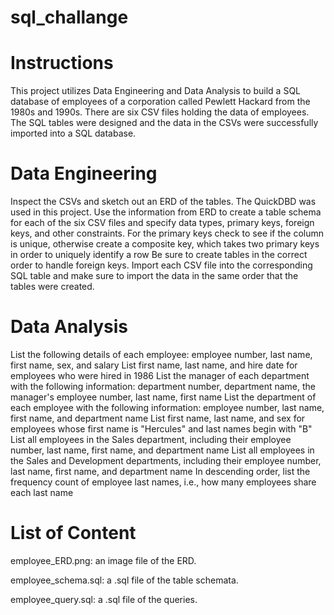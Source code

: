 # sql_challange

#  Instructions

This project utilizes Data Engineering and Data Analysis to build a SQL database of employees of a corporation called Pewlett Hackard from the 1980s and 1990s. There are six CSV files holding the data of employees. The SQL tables were designed and the data in the CSVs were successfully imported into a SQL database.


# Data Engineering

Inspect the CSVs and sketch out an ERD of the tables. The QuickDBD was used in this project. Use the information from ERD to create a table schema for each of the six CSV files and specify data types, primary keys, foreign keys, and other constraints.
For the primary keys check to see if the column is unique, otherwise create a composite key, which takes two primary keys in order to uniquely identify a row
Be sure to create tables in the correct order to handle foreign keys.
Import each CSV file into the corresponding SQL table and make sure to import the data in the same order that the tables were created.


#  Data Analysis

List the following details of each employee: employee number, last name, first name, sex, and salary
List first name, last name, and hire date for employees who were hired in 1986
List the manager of each department with the following information: department number, department name, the manager's employee number, last name, first name
List the department of each employee with the following information: employee number, last name, first name, and department name
List first name, last name, and sex for employees whose first name is "Hercules" and last names begin with "B"
List all employees in the Sales department, including their employee number, last name, first name, and department name
List all employees in the Sales and Development departments, including their employee number, last name, first name, and department name
In descending order, list the frequency count of employee last names, i.e., how many employees share each last name


# List of Content

employee_ERD.png: an image file of the ERD.

employee_schema.sql: a .sql file of the table schemata.

employee_query.sql: a .sql file of the queries.
